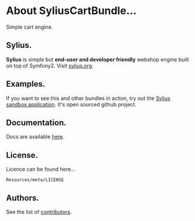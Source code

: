 About SyliusCartBundle...
=================================

Simple cart engine.

Sylius.
-------

**Sylius** is simple but **end-user and developer friendly** webshop engine built on top of Symfony2. Visit [sylius.org](http://sylius.org).

Examples.
---------

If you want to see this and other bundles in action, try out the [Sylius sandbox application](http://github.com/Sylius/Sylius-Sandbox).
It's open sourced github project.

Documentation.
--------------

Docs are available [here](https://github.com/Sylius/SyliusCartBundle/blob/master/Resources/doc/index.md).

License.
--------

Licence can be found here...

    Resources/meta/LICENSE

Authors.
--------

See the list of [contributors](https://github.com/Sylius/SyliusCartBundle/contributors).
